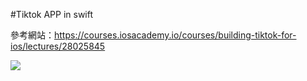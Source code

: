 #Tiktok APP in swift

參考網站：https://courses.iosacademy.io/courses/building-tiktok-for-ios/lectures/28025845

![](https://drive.google.com/file/d/1zDOYWfqroeLQv2TSpcR6QwLQnJ3UGoxo/view?usp=sharing)
